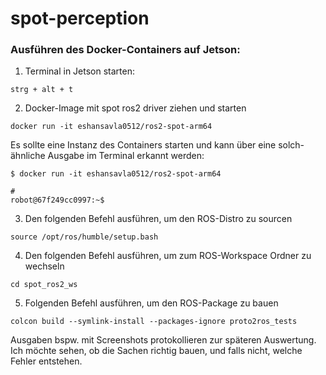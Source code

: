 # spot-perception

### Ausführen des Docker-Containers auf Jetson:

1. Terminal in Jetson starten:
```
strg + alt + t
```

2. Docker-Image mit spot ros2 driver ziehen und starten
```
docker run -it eshansavla0512/ros2-spot-arm64
```

Es sollte eine Instanz des Containers starten und kann über eine solch-ähnliche Ausgabe im Terminal erkannt werden:

```
$ docker run -it eshansavla0512/ros2-spot-arm64

#
robot@67f249cc0997:~$
```

3. Den folgenden Befehl ausführen, um den ROS-Distro zu sourcen
```
source /opt/ros/humble/setup.bash
```

4. Den folgenden Befehl ausführen, um zum ROS-Workspace Ordner zu wechseln
```
cd spot_ros2_ws
```

5. Folgenden Befehl ausführen, um den ROS-Package zu bauen
```
colcon build --symlink-install --packages-ignore proto2ros_tests
```

Ausgaben bspw. mit Screenshots protokollieren zur späteren Auswertung. Ich möchte sehen, ob die Sachen richtig bauen, und falls nicht, welche Fehler entstehen.